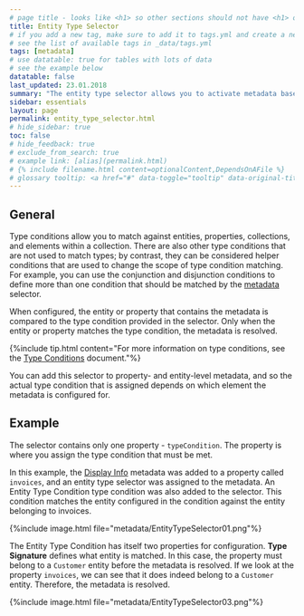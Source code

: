 ```yaml
---
# page title - looks like <h1> so other sections should not have <h1> or single-hash headings
title: Entity Type Selector
# if you add a new tag, make sure to add it to tags.yml and create a new page in pages/tags
# see the list of available tags in _data/tags.yml
tags: [metadata]
# use datatable: true for tables with lots of data
# see the example below
datatable: false
last_updated: 23.01.2018
summary: "The entity type selector allows you to activate metadata based on a configured type condition."
sidebar: essentials
layout: page
permalink: entity_type_selector.html
# hide_sidebar: true
toc: false
# hide_feedback: true
# exclude_from_search: true
# example link: [alias](permalink.html)
# {% include filename.html content=optionalContent,DependsOnAFile %}
# glossary tooltip: <a href="#" data-toggle="tooltip" data-original-title="{{site.data.glossary.entity_type}}">entity types</a>
---
```


## General
Type conditions allow you to match against entities, properties, collections, and elements within a collection. There are also other type conditions that are not used to match types; by contrast, they can be considered helper conditions that are used to change the scope of type condition matching. For example, you can use the conjunction and disjunction conditions to define more than one condition that should be matched by the <a href="#" data-toggle="tooltip" data-original-title="{{site.data.glossary.metadata}}">metadata</a> selector.

When configured, the entity or property that contains the metadata is compared to the type condition provided in the selector. Only when the entity or property matches the type condition, the metadata is resolved.

{%include tip.html content="For more information on type conditions, see the [Type Conditions](type_conditions.html) document."%}

You can add this selector to property- and entity-level metadata, and so the actual type condition that is assigned depends on which element the metadata is configured for.

## Example
The selector contains only one property - `typeCondition`. The property is where you assign the type condition that must be met.

In this example, the [Display Info](displayinfo.html) metadata was added to a property called `invoices`, and an entity type selector was assigned to the metadata. An Entity Type Condition type condition was also added to the selector. This condition matches the entity configured in the condition against the entity belonging to invoices.

{%include image.html file="metadata/EntityTypeSelector01.png"%}

The Entity Type Condition has itself two properties for configuration. **Type Signature** defines what entity is matched. In this case, the property must belong to a `Customer` entity before the metadata is resolved. If we look at the property `invoices`, we can see that it does indeed belong to a `Customer` entity. Therefore, the metadata is resolved.

{%include image.html file="metadata/EntityTypeSelector03.png"%}

